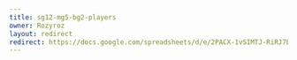 ```yaml
---
title: sg12-mg5-bg2-players
owner: Rozyroz
layout: redirect
redirect: https://docs.google.com/spreadsheets/d/e/2PACX-1vSIMTJ-RiRJ7E0oxktV9cJYLiwzxZDL48f4TUwl4wtJlf6yPOYPLOl2O-qHTmjjmlz3wLeiOhI9anpA/pubhtml?gid=207926830&single=true
---
```

